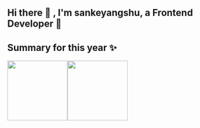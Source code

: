 ## **Hi there 👋 , I'm sankeyangshu, a Frontend Developer 🚀**

## **Summary for this year ✨**

<img align="" height="137px" src="https://github-readme-stats.vercel.app/api?username=sankeyangshu&hide_border=true&show_icons=true&line_height=21&bg_color=0,84fab0,8fd3f4,a8edea,5ee7df&theme=graywhite" /><img align="" height="137px" src="https://github-readme-stats.vercel.app/api/top-langs/?username=sankeyangshu&hide_border=true&layout=compact&bg_color=0,5ee7df,a8edea,8fd3f4,84fab0&theme=graywhite" />

<!--
**sankeyangshu/sankeyangshu** is a ✨ _special_ ✨ repository because its `README.md` (this file) appears on your GitHub profile.

Here are some ideas to get you started:

- 🔭 I’m currently working on ...
- 🌱 I’m currently learning ...
- 👯 I’m looking to collaborate on ...
- 🤔 I’m looking for help with ...
- 💬 Ask me about ...
- 📫 How to reach me: ...
- 😄 Pronouns: ...
- ⚡ Fun fact: ...
-->
